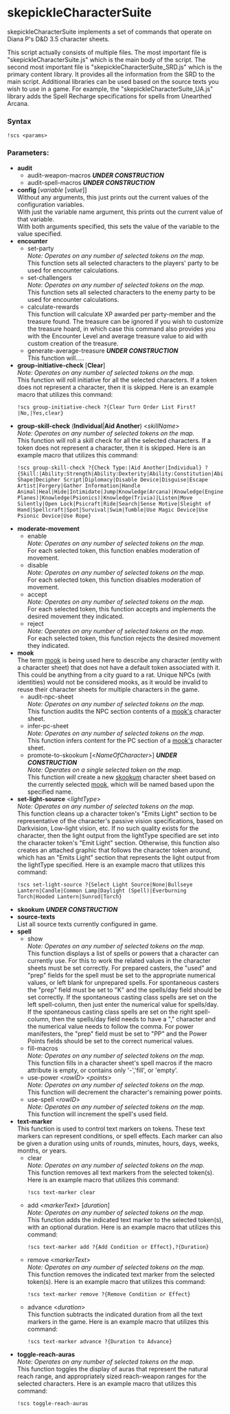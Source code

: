 # skepickleCharacterSuite

skepickleCharacterSuite implements a set of commands that operate on Diana P's D&D 3.5 character sheets.

This script actually consists of multiple files. The most important file is "skepickleCharacterSuite.js" which is the main body of the script. The second most important file is "skepickleCharacterSuite_SRD.js" which is the primary content library. It provides all the information from the SRD to the main script. Additional libraries can be used based on the source texts you wish to use in a game. For example, the "skepickleCharacterSuite_UA.js" library adds the Spell Recharge specifications for spells from Unearthed Arcana.

### Syntax

```!scs <params>```

### Parameters:

* **audit**
  * audit-weapon-macros **_UNDER CONSTRUCTION_**
  * audit-spell-macros **_UNDER CONSTRUCTION_**
* **config** [_variable_ [_value_]]  
    Without any arguments, this just prints out the current values of the configuration variables.  
    With just the variable name argument, this prints out the current value of that variable.  
    With both arguments specified, this sets the value of the variable to the value specified.
* **encounter**
  * set-party  
    _Note: Operates on any number of selected tokens on the map._  
    This function sets all selected characters to the players' party to be used for encounter calculations.
  * set-challengers  
    _Note: Operates on any number of selected tokens on the map._  
    This function sets all selected characters to the enemy party to be used for encounter calculations.
  * calculate-rewards  
    This function will calculate XP awarded per party-member and the treasure found. The treasure can be ignored if you wish to customize the treasure hoard, in which case this command also provides you with the Encounter Level and average treasure value to aid with custom creation of the treasure.
  * generate-average-treasure **_UNDER CONSTRUCTION_**  
    This function will.....
* **group-initiative-check** [**Clear**]  
    _Note: Operates on any number of selected tokens on the map._  
    This function will roll initiative for all the selected characters. If a token does not represent a character, then it is skipped. Here is an example macro that utilizes this command:  
    ```
    !scs group-initiative-check ?{Clear Turn Order List First?|No,|Yes,clear}
    ```
* **group-skill-check** (**Individual**|**Aid Another**) <_skillName_>  
    _Note: Operates on any number of selected tokens on the map._  
    This function will roll a skill check for all the selected characters. If a token does not represent a character, then it is skipped. Here is an example macro that utilizes this command:  
    ```
    !scs group-skill-check ?{Check Type:|Aid Another|Individual} ?{Skill:|Ability:Strength|Ability:Dexterity|Ability:Constitution|Ability:Intelligence|Ability:Wisdom|Ability:Charisma|Appraise|Autohypnosis|Balance|Bluff|Climb|Craft(Weaponsmithing)|Craft(Alchemy)|Craft(Generic)|Craft(Dice)|Concentration|Control Shape|Decipher Script|Diplomacy|Disable Device|Disguise|Escape Artist|Forgery|Gather Information|Handle Animal|Heal|Hide|Intimidate|Jump|Knowledge(Arcana)|Knowledge(Engineering)|Knowledge(Dungeoneering)|Knowledge(Geography)|Knowledge(History)|Knowledge(Local)|Knowledge(Nature)|Knowledge(Nobility)|Knowledge(Religion)|Knowledge(The Planes)|Knowledge(Psionics)|Knowledge(Trivia)|Listen|Move Silently|Open Lock|Psicraft|Ride|Search|Sense Motive|Sleight of Hand|Spellcraft|Spot|Survival|Swim|Tumble|Use Magic Device|Use Psionic Device|Use Rope}
    ```
* **moderate-movement**
  * enable  
    _Note: Operates on any number of selected tokens on the map._  
    For each selected token, this function enables moderation of movement.
  * disable  
    _Note: Operates on any number of selected tokens on the map._  
    For each selected token, this function disables moderation of movement.
  * accept  
    _Note: Operates on any number of selected tokens on the map._  
    For each selected token, this function accepts and implements the desired movement they indicated.
  * reject  
    _Note: Operates on any number of selected tokens on the map._  
    For each selected token, this function rejects the desired movement they indicated.
* **mook**  
  The term [mook](https://www.dandwiki.com/wiki/Help:Glossary_of_Jargon#Mook) is being used here to describe any character (entity with a character sheet) that does not have a default token associated with it. This could be anything from a city guard to a rat. Unique NPCs (with identities) would not be considered mooks, as it would be invalid to reuse their character sheets for multiple characters in the game.
  * audit-npc-sheet  
    _Note: Operates on any number of selected tokens on the map._  
    This function audits the NPC section contents of a [mook's](https://www.dandwiki.com/wiki/Help:Glossary_of_Jargon#Mook) character sheet.
  * infer-pc-sheet  
    _Note: Operates on any number of selected tokens on the map._  
    This function infers content for the PC section of a [mook's](https://www.dandwiki.com/wiki/Help:Glossary_of_Jargon#Mook) character sheet.
  * promote-to-skookum [<_NameOfCharacter_>] **_UNDER CONSTRUCTION_**  
    _Note: Operates on a single selected token on the map._  
    This function _will_ create a new [skookum](https://en.wikipedia.org/wiki/Skookum) character sheet based on the currently selected [mook](https://www.dandwiki.com/wiki/Help:Glossary_of_Jargon#Mook), which will be named based upon the specified name.
* **set-light-source** <_lightType_>  
    _Note: Operates on any number of selected tokens on the map._  
    This function cleans up a character token's "Emits Light" section to be representative of the character's passive vision specifications, based on Darkvision, Low-light vision, etc. If no such quality exists for the character, then the light output from the lightType specified are set into the character token's "Emit Light" section. Otherwise, this function also creates an attached graphic that follows the character token around, which has an "Emits Light" section that represents the light output from the lightType specified. Here is an example macro that utilizes this command:  
    ```
    !scs set-light-source ?{Select Light Source|None|Bullseye Lantern|Candle|Common Lamp|Daylight (Spell)|Everburning Torch|Hooded Lantern|Sunrod|Torch}
    ```
* **skookum** **_UNDER CONSTRUCTION_**
* **source-texts**  
    List all source texts currently configured in game.
* **spell**
  * show  
    _Note: Operates on any number of selected tokens on the map._  
    This function displays a list of spells or powers that a character can currently use. For this to work the related values in the character sheets must be set correctly. For prepared casters, the "used" and "prep" fields for the spell must be set to the appropriate numerical values, or left blank for unprepared spells. For spontaneous casters the "prep" field must be set to "K" and the spells/day field should be set correctly. If the spontaneous casting class spells are set on the left spell-column, then just enter the numerical value for spells/day. If the spontaneous casting class spells are set on the right spell-column, then the spells/day field needs to have a "," character and the numerical value needs to follow the comma. For power manifesters, the "prep" field must be set to "PP" and the Power Points fields should be set to the correct numerical values.
  * fill-macros  
    _Note: Operates on any number of selected tokens on the map._  
    This function fills in a character sheet's spell macros if the macro attribute is empty, or contains only '-','fill', or 'empty'.
  * use-power <_rowID_> <_points_>  
    _Note: Operates on any number of selected tokens on the map._  
    This function will decrement the character's remaining power points.
  * use-spell <_rowID_>  
    _Note: Operates on any number of selected tokens on the map._  
    This function will increment the spell's used field.
* **text-marker**  
    This function is used to control text markers on tokens. These text markers can represent conditions, or spell effects. Each marker can also be given a duration using units of rounds, minutes, hours, days, weeks, months, or years.
  * clear  
    _Note: Operates on any number of selected tokens on the map._  
    This function removes all text markers from the selected token(s). Here is an example macro that utilizes this command:
    ```
    !scs text-marker clear
    ```
  * add <_markerText_> [_duration_]  
    _Note: Operates on any number of selected tokens on the map._  
    This function adds the indicated text marker to the selected token(s), with an optional duration. Here is an example macro that utilizes this command:
    ```
    !scs text-marker add ?{Add Condition or Effect},?{Duration}
    ```
  * remove <_markerText_>  
    _Note: Operates on any number of selected tokens on the map._  
    This function removes the indicated text marker from the selected token(s). Here is an example macro that utilizes this command:
    ```
    !scs text-marker remove ?{Remove Condition or Effect}
    ```
  * advance <_duration_>  
    This function subtracts the indicated duration from all the text markers in the game. Here is an example macro that utilizes this command:
    ```
    !scs text-marker advance ?{Duration to Advance}
    ```
* **toggle-reach-auras**  
    _Note: Operates on any number of selected tokens on the map._  
    This function toggles the display of auras that represent the natural reach range, and appropriately sized reach-weapon ranges for the selected characters. Here is an example macro that utilizes this command:  
    ```
    !scs toggle-reach-auras
    ```